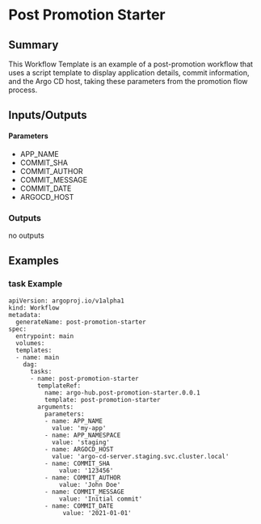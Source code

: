 # Post Promotion Starter

## Summary
This Workflow Template is an example of a post-promotion workflow that uses a script template to display application details, commit information, and the Argo CD host, taking these parameters from the promotion flow process.


## Inputs/Outputs

#### Parameters
* APP_NAME
* COMMIT_SHA
* COMMIT_AUTHOR
* COMMIT_MESSAGE 
* COMMIT_DATE
* ARGOCD_HOST

### Outputs
no outputs

## Examples

### task Example
```
apiVersion: argoproj.io/v1alpha1
kind: Workflow
metadata:
  generateName: post-promotion-starter
spec:
  entrypoint: main
  volumes:
  templates:
  - name: main
    dag:
      tasks:
      - name: post-promotion-starter
        templateRef:
          name: argo-hub.post-promotion-starter.0.0.1
          template: post-promotion-starter
        arguments:
          parameters:
          - name: APP_NAME
            value: 'my-app'
          - name: APP_NAMESPACE
            value: 'staging'
          - name: ARGOCD_HOST
            value: 'argo-cd-server.staging.svc.cluster.local'
          - name: COMMIT_SHA
              value: '123456'
          - name: COMMIT_AUTHOR
              value: 'John Doe'
          - name: COMMIT_MESSAGE
              value: 'Initial commit'
          - name: COMMIT_DATE
               value: '2021-01-01'               
```
